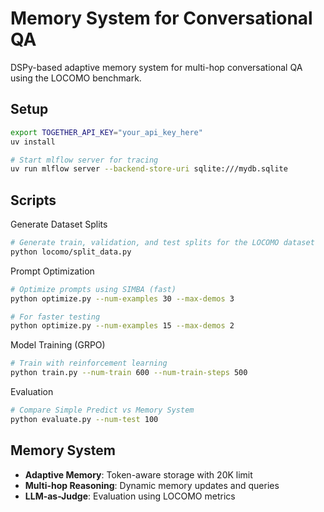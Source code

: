 # Memory System for Conversational QA

DSPy-based adaptive memory system for multi-hop conversational QA using the LOCOMO benchmark.

## Setup

```bash
export TOGETHER_API_KEY="your_api_key_here"
uv install

# Start mlflow server for tracing
uv run mlflow server --backend-store-uri sqlite:///mydb.sqlite
```

## Scripts

Generate Dataset Splits
```bash
# Generate train, validation, and test splits for the LOCOMO dataset
python locomo/split_data.py
```

Prompt Optimization
```bash
# Optimize prompts using SIMBA (fast)
python optimize.py --num-examples 30 --max-demos 3

# For faster testing
python optimize.py --num-examples 15 --max-demos 2
```

Model Training (GRPO)
```bash
# Train with reinforcement learning
python train.py --num-train 600 --num-train-steps 500
```

Evaluation
```bash
# Compare Simple Predict vs Memory System
python evaluate.py --num-test 100
```

## Memory System

- **Adaptive Memory**: Token-aware storage with 20K limit
- **Multi-hop Reasoning**: Dynamic memory updates and queries  
- **LLM-as-Judge**: Evaluation using LOCOMO metrics
